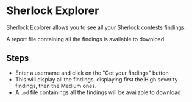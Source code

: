 # Sherlock Explorer

Sherlock Explorer allows you to see all your Sherlock contests findings.

A report file containing all the findings is available to download.


## Steps

- Enter a username and click on the "Get your findings" button
- This will display all the findings, displaying first the High severity findings, then the Medium ones.
- A `.md` file containings all the findings will be available to download

